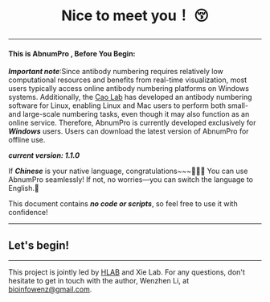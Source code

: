 # <p align="center"> Nice to meet you！ :kissing_closed_eyes: </p>
--------
#### This is ****AbnumPro**** , Before You Begin:
***Important note***:Since antibody numbering requires relatively low computational resources and benefits from real-time visualization, most users typically access online antibody numbering platforms on Windows systems. Additionally, the [Cao Lab](http://cao.labshare.cn/AbRSA/) has developed an antibody numbering software for Linux, enabling Linux and Mac users to perform both small- and large-scale numbering tasks, even though it may also function as an online service. Therefore, AbnumPro is currently developed exclusively for ***Windows*** users. Users can download the latest version of AbnumPro for offline use.<br>

***current version: 1.1.0*** <br> 

If ***Chinese*** is your native language, congratulations~~~🎉🎉🎉 You can use AbnumPro seamlessly! If not, no worries—you can switch the language to English.👻

This document contains ***no code or scripts***, so feel free to use it with confidence!

----------

## Let's begin!

----------
This project is jointly led by [HLAB](https://i.uestc.edu.cn/hlab/Journal.html) and Xie Lab. For any questions, don't hesitate to get in touch with the author, Wenzhen Li, at bioinfowenz@gmail.com.
